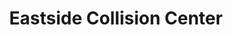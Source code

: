 ---
title: "Eastside Collision Center"
url: /atlanta/eastside-collision-center/
shop: car repair
---